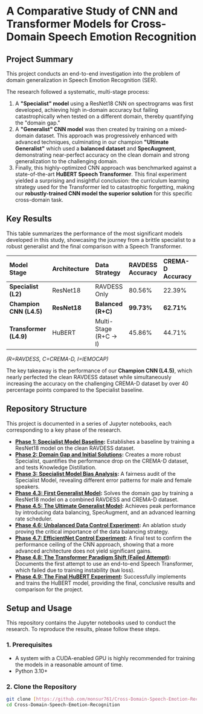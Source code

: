 # A Comparative Study of CNN and Transformer Models for Cross-Domain Speech Emotion Recognition

## Project Summary
This project conducts an end-to-end investigation into the problem of domain generalization in Speech Emotion Recognition (SER).

The research followed a systematic, multi-stage process:
1. A **"Specialist" model** using a ResNet18 CNN on spectrograms was first developed, achieving high in-domain accuracy but failing catastrophically when tested on a different domain, thereby quantifying the "domain gap."
2. A **"Generalist" CNN model** was then created by training on a mixed-domain dataset. This approach was progressively enhanced with advanced techniques, culminating in our champion **"Ultimate Generalist"** which used a **balanced dataset** and **SpecAugment**, demonstrating near-perfect accuracy on the clean domain and strong generalization to the challenging domain.
3. Finally, this highly-optimized CNN approach was benchmarked against a state-of-the-art **HuBERT Speech Transformer**. This final experiment yielded a surprising and insightful conclusion: the curriculum learning strategy used for the Transformer led to catastrophic forgetting, making our **robustly-trained CNN model the superior solution** for this specific cross-domain task.

## Key Results
This table summarizes the performance of the most significant models developed in this study, showcasing the journey from a brittle specialist to a robust generalist and the final comparison with a Speech Transformer.

| Model Stage | Architecture | Data Strategy | RAVDESS Accuracy | CREMA-D Accuracy | IEMOCAP Accuracy |
| :--- | :--- | :--- | :--- | :--- | :--- |
| **Specialist (L2)** | ResNet18 | RAVDESS Only | 80.56% | 22.39% | (N/A) |
| **Champion CNN (L4.5)** | **ResNet18** | **Balanced (R+C)** | **99.73%** | **62.71%** | (N/A) |
| **Transformer (L4.9)**| HuBERT | Multi-Stage (R+C -> I) | 45.86% | 44.71% | **66.60%** |

*(R=RAVDESS, C=CREMA-D, I=IEMOCAP)*

The key takeaway is the performance of our **Champion CNN (L4.5)**, which nearly perfected the clean RAVDESS dataset while simultaneously increasing the accuracy on the challenging CREMA-D dataset by over 40 percentage points compared to the Specialist baseline.

## Repository Structure
This project is documented in a series of Jupyter notebooks, each corresponding to a key phase of the research.

* **[Phase 1: Specialist Model Baseline](./notebooks/01_Specialist_Model_Baseline.ipynb):** Establishes a baseline by training a ResNet18 model on the clean RAVDESS dataset.
* **[Phase 2: Domain Gap and Initial Solutions](./notebooks/02_Domain_Gap_and_Initial_Solutions.ipynb):** Creates a more robust Specialist, quantifies the performance drop on the CREMA-D dataset, and tests Knowledge Distillation.
* **[Phase 3: Specialist Model Bias Analysis](./notebooks/03_Specialist_Model_Bias_Analysis.ipynb):** A fairness audit of the Specialist Model, revealing different error patterns for male and female speakers.
* **[Phase 4.3: First Generalist Model](./notebooks/04_Generalist_Model_v1_Bridging_the_Gap.ipynb):** Solves the domain gap by training a ResNet18 model on a combined RAVDESS and CREMA-D dataset.
* **[Phase 4.5: The Ultimate Generalist Model](./notebooks/05_Ultimate_Generalist_Model_v2.ipynb):** Achieves peak performance by introducing data balancing, SpecAugment, and an advanced learning rate scheduler.
* **[Phase 4.6: Unbalanced Data Control Experiment](./notebooks/06_Generalist_Ablation_Unbalanced_Data.ipynb):** An ablation study proving the critical importance of the data balancing strategy.
* **[Phase 4.7: EfficientNet Control Experiment](./notebooks/07_Generalist_Ablation_EfficientNet.ipynb):** A final test to confirm the performance ceiling of the CNN approach, showing that a more advanced architecture does not yield significant gains.
* **[Phase 4.8: The Transformer Paradigm Shift (Failed Attempt)](./notebooks/08_Transformer_v1_Wav2Vec2_Failed_Attempt.ipynb):** Documents the first attempt to use an end-to-end Speech Transformer, which failed due to training instability (`NaN` loss).
* **[Phase 4.9: The Final HuBERT Experiment](./notebooks/09_Transformer_v2_HuBERT_Final_Experiment.ipynb):** Successfully implements and trains the HuBERT model, providing the final, conclusive results and comparison for the project.

## Setup and Usage
This repository contains the Jupyter notebooks used to conduct the research. To reproduce the results, please follow these steps.

### 1. Prerequisites
* A system with a CUDA-enabled GPU is highly recommended for training the models in a reasonable amount of time.
* Python 3.10+

### 2. Clone the Repository
```bash
git clone [https://github.com/monsur761/Cross-Domain-Speech-Emotion-Recognition.git](https://github.com/monsur761/Cross-Domain-Speech-Emotion-Recognition.git)
cd Cross-Domain-Speech-Emotion-Recognition
